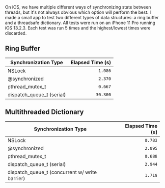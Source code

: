 On iOS, we have multiple different ways of synchronizing state between threads, but it's not always obvious which option will perform the best. I made a small app to test two different types of data structures: a ring buffer and a threadsafe dictionary. All tests were run on an iPhone 11 Pro running iOS 13.2.3. Each test was run 5 times and the highest/lowest times were discarded.

Ring Buffer
-----------

| Synchronization Type | Elapsed Time (s) |
| ------ | ----: |
| NSLock | `1.086` |
| @synchronized | `2.370` |
| pthread_mutex_t | `0.667` |
| dispatch_queue_t (serial) | `30.300` |


Multithreaded Dictionary
------------------------

| Synchronization Type | Elapsed Time (s) |
| ------ | ----: |
| NSLock | `0.783` |
| @synchronized | `2.095` |
| pthread_mutex_t | `0.688` |
| dispatch_queue_t (serial) | `2.944` |
| dispatch_queue_t (concurrent w/ write barrier) | `1.719` |
